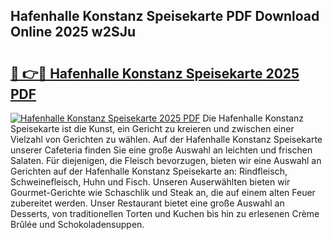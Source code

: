## Hafenhalle Konstanz Speisekarte PDF Download Online 2025 w2SJu

# <h2><a href="http://gce296.nevu.top/?p=Hafenhalle+Konstanz+Speisekarte">🔗 👉🔴 Hafenhalle Konstanz Speisekarte 2025 PDF</a></h2>

[![Hafenhalle Konstanz Speisekarte 2025 PDF](https://i.imgur.com/dBaPXMq.png)](http://gce296.nevu.top/?p=Hafenhalle+Konstanz+Speisekarte)
Die Hafenhalle Konstanz Speisekarte ist die Kunst, ein Gericht zu kreieren und zwischen einer Vielzahl von Gerichten zu wählen. Auf der Hafenhalle Konstanz Speisekarte unserer Cafeteria finden Sie eine große Auswahl an leichten und frischen Salaten. Für diejenigen, die Fleisch bevorzugen, bieten wir eine Auswahl an Gerichten auf der Hafenhalle Konstanz Speisekarte an: Rindfleisch, Schweinefleisch, Huhn und Fisch. Unseren Auserwählten bieten wir Gourmet-Gerichte wie Schaschlik und Steak an, die auf einem alten Feuer zubereitet werden. Unser Restaurant bietet eine große Auswahl an Desserts, von traditionellen Torten und Kuchen bis hin zu erlesenen Crème Brûlée und Schokoladensuppen.
